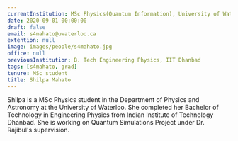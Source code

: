 ```yaml
---
currentInstitution: MSc Physics(Quantum Information), University of Waterloo
date: 2020-09-01 00:00:00
draft: false
email: s4mahato@uwaterloo.ca
extention: null
image: images/people/s4mahato.jpg
office: null
previousInstitution: B. Tech Engineering Physics, IIT Dhanbad
tags: [s4mahato, grad]
tenure: MSc student
title: Shilpa Mahato
---
```

Shilpa is a MSc Physics student in the Department of Physics and Astronomy at the University of Waterloo. She completed her Bachelor of Technology in Engineering Physics from Indian Institute of Technology Dhanbad. She is working on Quantum Simulations Project under Dr. Rajibul's supervision.